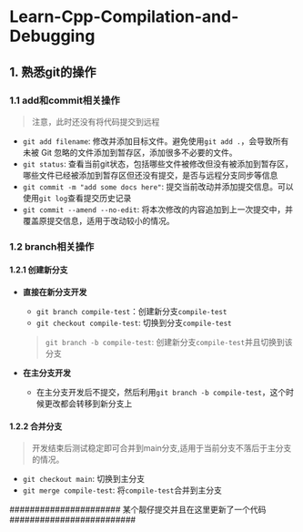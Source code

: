 # Learn-Cpp-Compilation-and-Debugging

## 1. 熟悉git的操作

### 1.1 add和commit相关操作

> 注意，此时还没有将代码提交到远程

- `git add filename`: 修改并添加目标文件。避免使用`git add .`，会导致所有未被 Git 忽略的文件添加到暂存区，添加很多不必要的文件。
- `git status`: 查看当前git状态，包括哪些文件被修改但没有被添加到暂存区，哪些文件已经被添加到暂存区但还没有提交，是否与远程分支同步等信息
- `git commit -m "add some docs here"`: 提交当前改动并添加提交信息。可以使用`git log`查看提交历史记录
- `git commit --amend --no-edit`: 将本次修改的内容追加到上一次提交中，并覆盖原提交信息，适用于改动较小的情况。

### 1.2 branch相关操作

#### 1.2.1 创建新分支

- **直接在新分支开发**
    - `git branch compile-test`：创建新分支`compile-test`
    - `git checkout compile-test`: 切换到分支`compile-test`
    > `git branch -b compile-test`: 创建新分支`compile-test`并且切换到该分支

- **在主分支开发**
    - 在主分支开发后不提交，然后利用`git branch -b compile-test`，这个时候更改都会转移到新分支上

#### 1.2.2 合并分支

> 开发结束后测试稳定即可合并到main分支,适用于当前分支不落后于主分支的情况。

- `git checkout main`: 切换到主分支
- `git merge compile-test`: 将`compile-test`合并到主分支

###################### 某个靓仔提交并且在这里更新了一个代码 #########################